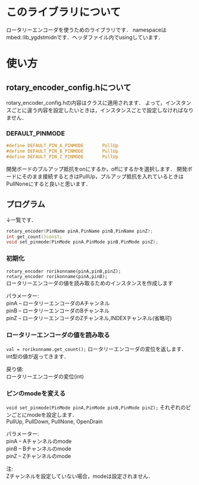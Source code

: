 # このライブラリについて
ロータリーエンコーダを使うためのライブラリです．
namespaceはmbed::lib_ygdstmidnです．ヘッダファイル内でusingしています．

# 使い方

## rotary_encoder_config.hについて

rotary_encoder_config.hの内容はクラスに適用されます．
よって，インスタンスごとに違う内容を設定したいときは，インスタンスごとで設定しなければなりません．

### DEFAULT_PINMODE
```rotary_encoder_config.h
#define DEFAULT_PIN_A_PINMODE       PullUp
#define DEFAULT_PIN_B_PINMODE       PullUp
#define DEFAULT_PIN_Z_PINMODE       PullUp
```
開発ボードのプルアップ抵抗をonにするか，offにするかを選択します．
開発ボードにそのまま接続するときはPullUp，プルアップ抵抗を入れているときはPullNoneにすると良いと思います．

## プログラム

↓一覧です．
```c++
rotary_encoder(PinName pinA,PinName pinB,PinName pinZ);
int get_count()const;
void set_pinmode(PinMode pinA,PinMode pinB,PinMode pinZ);
```

### 初期化
`rotary_encoder rorikonname(pinA,pinB,pinZ);`<br>
`rotary_encoder rorikonname(pinA,pinB);`<br>
ロータリーエンコーダの値を読み取るためのインスタンスを作成します

パラメーター:<br>
pinA – ロータリーエンコーダのAチャンネル<br>
pinB – ロータリーエンコーダのBチャンネル<br>
pinZ – ロータリーエンコーダのZチャンネル,INDEXチャンネル(省略可)<br>

### ロータリーエンコーダの値を読み取る
`val = rorikonname.get_count();`
ロータリーエンコーダの変位を返します．<br>
int型の値が返ってきます．

戻り値:<br>
ロータリーエンコーダの変位(int)

### ピンのmodeを変える
`void set_pinmode(PinMode pinA,PinMode pinB,PinMode pinZ);`
それぞれのピンごとにmodeを設定します．<br>
PullUp, PullDown, PullNone, OpenDrain

パラメーター:<br>
pinA – Aチャンネルのmode<br>
pinB – Bチャンネルのmode<br>
pinZ – Zチャンネルのmode<br>

注:<br>
Zチャンネルを設定していない場合，modeは設定されません．<br>